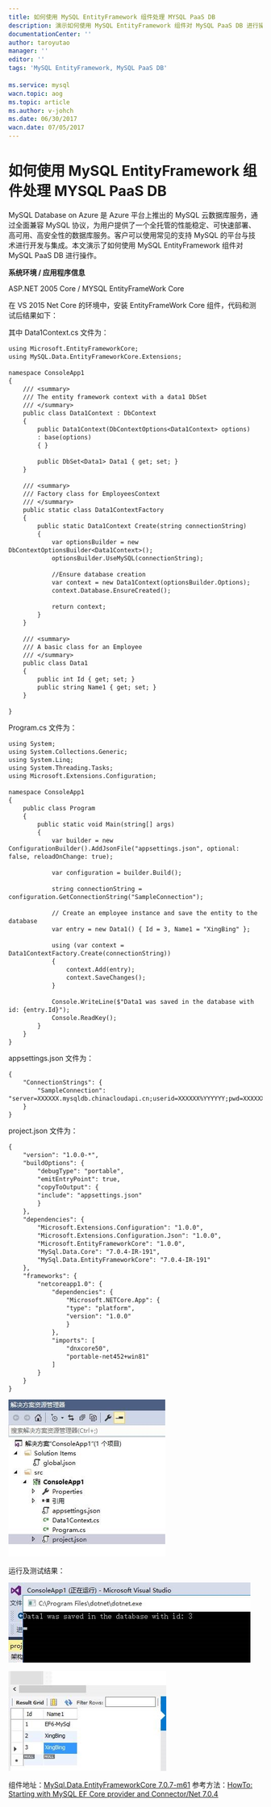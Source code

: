 ```yaml
---
title: 如何使用 MySQL EntityFramework 组件处理 MYSQL PaaS DB
description: 演示如何使用 MySQL EntityFramework 组件对 MySQL PaaS DB 进行操作
documentationCenter: ''
author: taroyutao
manager: ''
editor: ''
tags: 'MySQL EntityFramework, MySQL PaaS DB'

ms.service: mysql
wacn.topic: aog
ms.topic: article
ms.author: v-johch
ms.date: 06/30/2017
wacn.date: 07/05/2017
---
```


# 如何使用 MySQL EntityFramework 组件处理 MYSQL PaaS DB

MySQL Database on Azure 是 Azure 平台上推出的 MySQL 云数据库服务，通过全面兼容 MySQL 协议，为用户提供了一个全托管的性能稳定、可快速部署、高可用、高安全性的数据库服务。客户可以使用常见的支持 MySQL 的平台与技术进行开发与集成。本文演示了如何使用 MySQL EntityFramework 组件对 MySQL PaaS DB 进行操作。

**系统环境 / 应用程序信息**

ASP.NET 2005 Core / MYSQL EntityFrameWork Core

在 VS 2015 Net Core 的环境中，安装 EntityFrameWork Core 组件，代码和测试后结果如下：
 
其中 Data1Context.cs 文件为：

    using Microsoft.EntityFrameworkCore;
    using MySQL.Data.EntityFrameworkCore.Extensions;
    
    namespace ConsoleApp1
    {
        /// <summary>
        /// The entity framework context with a data1 DbSet
        /// </summary>
        public class Data1Context : DbContext
        {
            public Data1Context(DbContextOptions<Data1Context> options)
            : base(options)
            { }
    
            public DbSet<Data1> Data1 { get; set; }
        }
    
        /// <summary>
        /// Factory class for EmployeesContext
        /// </summary>
        public static class Data1ContextFactory
        {
            public static Data1Context Create(string connectionString)
            {
                var optionsBuilder = new DbContextOptionsBuilder<Data1Context>();
                optionsBuilder.UseMySQL(connectionString);
    
                //Ensure database creation
                var context = new Data1Context(optionsBuilder.Options);
                context.Database.EnsureCreated();
    
                return context;
            }
        }
    
        /// <summary>
        /// A basic class for an Employee
        /// </summary>
        public class Data1
        {
            public int Id { get; set; }
            public string Name1 { get; set; }
        }
    
    }

Program.cs 文件为：

    using System;
    using System.Collections.Generic;
    using System.Linq;
    using System.Threading.Tasks;
    using Microsoft.Extensions.Configuration;
    
    namespace ConsoleApp1
    {
        public class Program
        {
            public static void Main(string[] args)
            {
                var builder = new ConfigurationBuilder().AddJsonFile("appsettings.json", optional: false, reloadOnChange: true);
    
                var configuration = builder.Build();
    
                string connectionString = configuration.GetConnectionString("SampleConnection");
    
                // Create an employee instance and save the entity to the database
                var entry = new Data1() { Id = 3, Name1 = "XingBing" };
    
                using (var context = Data1ContextFactory.Create(connectionString))
                {
                    context.Add(entry);
                    context.SaveChanges();
                }
    
                Console.WriteLine($"Data1 was saved in the database with id: {entry.Id}");
                Console.ReadKey();
            }
        }
    }
    
appsettings.json 文件为：

    {
        "ConnectionStrings": {
            "SampleConnection": "server=XXXXXX.mysqldb.chinacloudapi.cn;userid=XXXXXX%YYYYYY;pwd=XXXXXXXXX;port=3306;database=xyudb;sslmode=none;"
        }
    }
    
project.json 文件为：

    {
        "version": "1.0.0-*",
        "buildOptions": {
            "debugType": "portable",
            "emitEntryPoint": true,
            "copyToOutput": {
            "include": "appsettings.json"
            }
        },
        "dependencies": {
            "Microsoft.Extensions.Configuration": "1.0.0",
            "Microsoft.Extensions.Configuration.Json": "1.0.0",
            "Microsoft.EntityFrameworkCore": "1.0.0",
            "MySql.Data.Core": "7.0.4-IR-191",
            "MySql.Data.EntityFrameworkCore": "7.0.4-IR-191"
        },
        "frameworks": {
            "netcoreapp1.0": {
                "dependencies": {
                    "Microsoft.NETCore.App": {
                    "type": "platform",
                    "version": "1.0.0"
                    }
                },
                "imports": [
                    "dnxcore50",
                    "portable-net452+win81"
                ]
            }
        }
    }

![solutions](./media/aog-mysql-howto-use-mysql-entity-framework-component/solutions.jpg)

运行及测试结果：

![console](./media/aog-mysql-howto-use-mysql-entity-framework-component/console.jpg)

![grid](./media/aog-mysql-howto-use-mysql-entity-framework-component/grid.jpg)

组件地址：[MySql.Data.EntityFrameworkCore 7.0.7-m61](https://www.nuget.org/packages/MySql.Data.EntityFrameworkCore)
参考方法：[HowTo: Starting with MySQL EF Core provider and Connector/Net 7.0.4](http://insidemysql.com/howto-starting-with-mysql-ef-core-provider-and-connectornet-7-0-4/)
